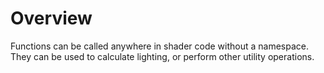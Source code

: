 # Overview
Functions can be called anywhere in shader code without a namespace. They can be used to calculate lighting, or perform other utility operations.